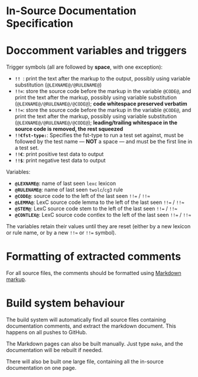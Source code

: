 # In-Source Documentation Specification

# Doccomment variables and triggers

Trigger symbols (all are followed by **space**, with one exception):

* **`!! `**:  print the text after the markup to the output, possibly
                 using variable substitution (`@LEXNAME@/@RULENAME@`)
* **`!!=`**:  store the source code before the markup in the variable `@CODE@`,
                 and print the text after the markup, possibly using
                 variable substitution (`@LEXNAME@/@RULENAME@/@CODE@`);
                 **code whitespace preserved verbatim**
* **`!!≈`**:  store the source code before the markup in the variable `@CODE@`,
                 and print the text after the markup, possibly using
                 variable substitution (`@LEXNAME@/@RULENAME@/@CODE@`);
                 **leading/trailing whitespace in the source code is removed, the rest squeezed**
* **`!!€fst-type:`**:  Specifies the fst-type to run a test set against, must be
                 followed by the test name — **NOT** a space — and must be the first line in a
                 test set.
* **`!!€`**:  print positive test data to output
* **`!!$`**:  print negative test data to output

Variables:

* **`@LEXNAME@`**:  name of last seen `lexc` lexicon
* **`@RULENAME@`**:  name of last seen `twolc`/`cg3` rule
* **`@CODE@`**:  source code to the left of the last seen `!!=` / `!!≈`
* **`@LEMMA@`**:  LexC source code lemma to the left of the last seen `!!=` / `!!≈`
* **`@STEM@`**:  LexC source code stem to the left of the last seen `!!=` / `!!≈`
* **`@CONTLEX@`**:  LexC source code contlex to the left of the last seen `!!=` / `!!≈`

The variables retain their values until they are reset (either by a new lexicon or rule name, or by a new `!!≈` or `!!=` symbol).

# Formatting of extracted comments

For all source files, the comments should be formatted using [Markdown markup](https://www.markdownguide.org/cheat-sheet/).

# Build system behaviour

The build system will automatically find all source files containing documentation comments, and extract the markdown document. This happens on all pushes to GitHub.

The Markdown pages can also be built manually. Just type `make`, and the documentation will be rebuilt if needed.

There will also be built one large file, containing all the in-source documentation on one page.

